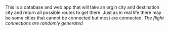 This is a database and web app that will take an orgin city and destination city and return all possible routes to get there. Just as in real life there may be some cities that cannot be connected but most are connected. *The flight connections are randomly generated*
